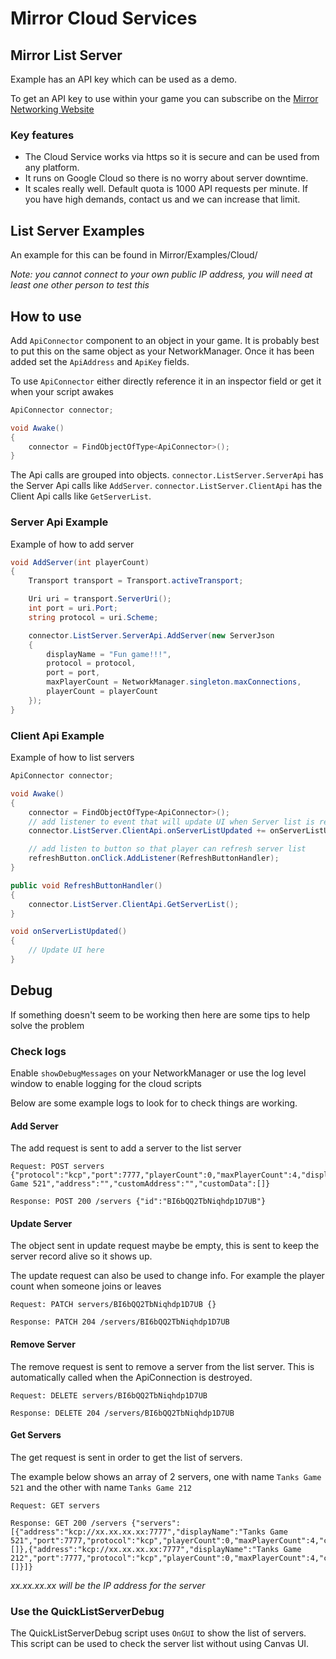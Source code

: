 # Mirror Cloud Services

## Mirror List Server

Example has an API key which can be used as a demo.

To get an API key to use within your game you can subscribe on the [Mirror Networking Website](https://mirror-networking.com/list-server/)

### Key features

- The Cloud Service works via https so it is secure and can be used from any platform. 
- It runs on Google Cloud so there is no worry about server downtime.
- It scales really well. Default quota is 1000 API requests per minute. If you have high demands, contact us and we can increase that limit. 

## List Server Examples

An example for this can be found in Mirror/Examples/Cloud/

*Note: you cannot connect to your own public IP address, you will need at least one other person to test this*

## How to use

Add `ApiConnector` component to an object in your game. It is probably best to put this on the same object as your NetworkManager. Once it has been added set the `ApiAddress` and `ApiKey` fields.

To use `ApiConnector` either directly reference it in an inspector field or get it when your script awakes
```cs
ApiConnector connector;

void Awake()
{
    connector = FindObjectOfType<ApiConnector>();
}
```


The Api calls are grouped into objects. `connector.ListServer.ServerApi` has the Server Api calls like `AddServer`. `connector.ListServer.ClientApi` has the Client Api calls like `GetServerList`.

### Server Api Example

Example of how to add server
```cs
void AddServer(int playerCount)
{
    Transport transport = Transport.activeTransport;

    Uri uri = transport.ServerUri();
    int port = uri.Port;
    string protocol = uri.Scheme;

    connector.ListServer.ServerApi.AddServer(new ServerJson
    {
        displayName = "Fun game!!!",
        protocol = protocol,
        port = port,
        maxPlayerCount = NetworkManager.singleton.maxConnections,
        playerCount = playerCount
    });
}
```

### Client Api Example
Example of how to list servers 

```cs
ApiConnector connector;

void Awake()
{
    connector = FindObjectOfType<ApiConnector>();
    // add listener to event that will update UI when Server list is refreshed
    connector.ListServer.ClientApi.onServerListUpdated += onServerListUpdated;

    // add listen to button so that player can refresh server list
    refreshButton.onClick.AddListener(RefreshButtonHandler);
}

public void RefreshButtonHandler()
{
    connector.ListServer.ClientApi.GetServerList();
}

void onServerListUpdated() 
{
    // Update UI here
}
```


## Debug

If something doesn't seem to be working then here are some tips to help solve the problem

### Check logs

Enable `showDebugMessages` on your NetworkManager or use the log level window to enable logging for the cloud scripts

Below are some example logs to look for to check things are working.

#### Add Server

The add request is sent to add a server to the list server

```
Request: POST servers {"protocol":"kcp","port":7777,"playerCount":0,"maxPlayerCount":4,"displayName":"Tanks Game 521","address":"","customAddress":"","customData":[]}
```
```
Response: POST 200 /servers {"id":"BI6bQQ2TbNiqhdp1D7UB"}
```

#### Update Server

The object sent in update request maybe be empty, this is sent to keep the server record alive so it shows up.

The update request can also be used to change info. For example the player count when someone joins or leaves

```
Request: PATCH servers/BI6bQQ2TbNiqhdp1D7UB {}
```
```
Response: PATCH 204 /servers/BI6bQQ2TbNiqhdp1D7UB
```

#### Remove Server

The remove request is sent to remove a server from the list server. This is automatically called when the ApiConnection is destroyed.

```
Request: DELETE servers/BI6bQQ2TbNiqhdp1D7UB
```
```
Response: DELETE 204 /servers/BI6bQQ2TbNiqhdp1D7UB 
```


#### Get Servers

The get request is sent in order to get the list of servers.

The example below shows an array of 2 servers, one with name `Tanks Game 521` and the other with name `Tanks Game 212`

```
Request: GET servers
```
```
Response: GET 200 /servers {"servers":[{"address":"kcp://xx.xx.xx.xx:7777","displayName":"Tanks Game 521","port":7777,"protocol":"kcp","playerCount":0,"maxPlayerCount":4,"customAddress":"","customData":[]},{"address":"kcp://xx.xx.xx.xx:7777","displayName":"Tanks Game 212","port":7777,"protocol":"kcp","playerCount":0,"maxPlayerCount":4,"customData":[]}]}
```
*xx.xx.xx.xx will be the IP address for the server*


### Use the QuickListServerDebug

The QuickListServerDebug script uses `OnGUI` to show the list of servers. This script can be used to check the server list without using Canvas UI.
